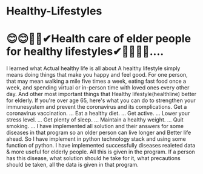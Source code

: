 # Healthy-Lifestyles
😊😊👨‍⚕️✔Health care of elder people for healthy lifestyles✔👨‍⚕️😊😊....
===========================================================================================================================================================================
I learned what Actual healthy life is all about
A healthy lifestyle simply means doing things that make you happy and feel good. 
For one person, that may mean walking a mile five times a week, eating fast food once a week, and spending virtual or in-person time with loved ones every other day. 
And other most important things that Healthy lifestyle(healthline) better for elderly. 
If you're over age 65, here's what you can do to strengthen your immunesystem and prevent the coronavirus and its complications. 
Get a coronavirus vaccination. ... 
Eat a healthy diet. ... 
Get active. ... 
Lower your stress level. ... 
Get plenty of sleep. ... 
Maintain a healthy weight. ... 
Quit smoking. ... 
I have implemented all solution and their answers for some diseases in that program so an older person can live longer and Better life ahead. 
So I have implement in python technology stack and using some function of python. 
I have implemented successfully diseases realeted data & more useful for elderly people. 
All this is given in the program. If a person has this disease, what solution should he take for it, what precautions should be taken, all the data is given in that program.
